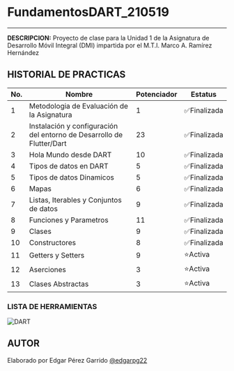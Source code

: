 # FundamentosDART_210519
----

**DESCRIPCION:**
Proyecto de clase para la Unidad 1 de la Asignatura de Desarrollo Móvil Integral (DMI) impartida por el M.T.I. Marco A. Ramírez Hernández

## HISTORIAL DE PRACTICAS

|No.|Nombre |Potenciador |Estatus |
|-- |-- |-- |-- |
|1 |Metodologia de Evaluación de la Asignatura |1 |✅Finalizada |
|2 |Instalación y configuración del entorno de Desarrollo de Flutter/Dart |23 |✅Finalizada |
|3 |Hola Mundo desde DART |10 |✅Finalizada |
|4 |Tipos de datos en DART |5 |✅Finalizada |
|5 |Tipos de datos Dinamicos |5 |✅Finalizada |
|6 |Mapas |6 |✅Finalizada |
|7 |Listas, Iterables y Conjuntos de datos |9 |✅Finalizada |
|8 |Funciones y Parametros |11 |✅Finalizada |
|9 |Clases |9 |✅Finalizada |
|10 |Constructores |8 |✅Finalizada |
|11 |Getters y Setters |9 |⭐Activa |
|12 |Aserciones |3 |⭐Activa |
|13 |Clases Abstractas |3 |⭐Activa| 

### LISTA DE HERRAMIENTAS
![DART](https://img.shields.io/badge/Dart-0175C2?style=for-the-badge&logo=dart&logoColor=white)
## AUTOR
Elaborado por Edgar Pérez Garrido [@edgarpg22](https://github.com/edgarpg22)